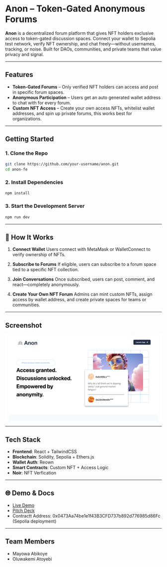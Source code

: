 # Anon – Token-Gated Anonymous Forums

**Anon** is a decentralized forum platform that gives NFT holders exclusive access to token-gated discussion spaces. Connect your wallet to Sepolia test network, verify NFT ownership, and chat freely—without usernames, tracking, or noise. Built for DAOs, communities, and private teams that value privacy and signal.

---

## Features

*  **Token-Gated Forums** – Only verified NFT holders can access and post in specific forum spaces.
*  **Anonymous Participation** – Users get an auto generated wallet address to chat with for every forum.
*  **Custom NFT Access** – Create your own access NFTs, whitelist wallet addresses, and spin up private forums, this works best for organizations.

---

##  Getting Started

### 1. Clone the Repo

```bash
git clone https://github.com/your-username/anon.git
cd anon-fe
```

### 2. Install Dependencies

```bash
npm install
```

### 3. Start the Development Server

```bash
npm run dev
```

---

## 🧩 How It Works

1. **Connect Wallet**
   Users connect with MetaMask or WalletConnect to verify ownership of NFTs.

2. **Subscribe to Forums**
   If eligible, users can subscribe to a forum space tied to a specific NFT collection.

3. **Join Conversations**
   Once subscribed, users can post, comment, and react—completely anonymously.

4. **Create Your Own NFT Forum**
   Admins can mint custom NFTs, assign access by wallet address, and create private spaces for teams or communities.

---

## Screenshot

![screenshot](./screenshot.png)

---

## Tech Stack

* **Frontend**: React + TailwindCSS
* **Blockchain**: Solidity, Sepolia + Ethers.js
* **Wallet Auth**: Reown
* **Smart Contracts**: Custom NFT + Access Logic
* **Noir**: NFT Verfication

---

## 🌐 Demo & Docs

* [Live Demo](https://noir-dev-mode.vercel.app/)
* [Pitch Deck](https://gamma.app/docs/Anon-Decentralized-Token-Gated-Anonymous-Forums-i1nmihpcbk1zeys)
* Contractt Address: 0x0473Aa74be1e1f43B3CFD737b892d776985d86Fc (Sepolia deployment) 

---

## Team Members 

- Mayowa Abikoye
- Oluwakemi Atoyebi